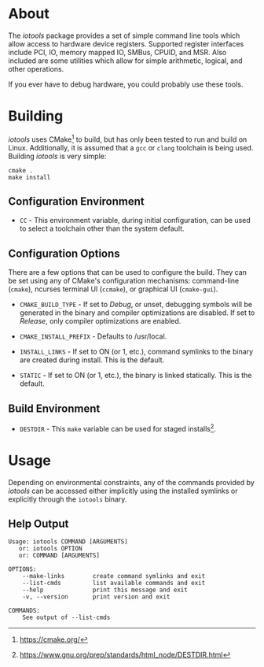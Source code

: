 # About

The *iotools* package provides a set of simple command line tools which allow
access to hardware device registers. Supported register interfaces include PCI,
IO, memory mapped IO, SMBus, CPUID, and MSR. Also included are some utilities
which allow for simple arithmetic, logical, and other operations.

If you ever have to debug hardware, you could probably use these tools.

# Building

*iotools* uses CMake[^1] to build, but has only been tested to run and build on
Linux. Additionally, it is assumed that a `gcc` or `clang` toolchain is being
used. Building *iotools* is very simple:

```
cmake .
make install
```

[^1]: https://cmake.org/

## Configuration Environment

* `CC` - This environment variable, during initial configuration, can be used to
select a toolchain other than the system default.

## Configuration Options

There are a few options that can be used to configure the build. They can be
set using any of CMake's configuration mechanisms: command-line (`cmake`),
ncurses terminal UI (`ccmake`), or graphical UI (`cmake-gui`).

* `CMAKE_BUILD_TYPE` - If set to *Debug*, or unset, debugging symbols will be
generated in the binary and compiler optimizations are disabled. If set to
*Release*, only compiler optimizations are enabled.

* `CMAKE_INSTALL_PREFIX` - Defaults to /usr/local.

* `INSTALL_LINKS` - If set to ON (or 1, etc.), command symlinks to the binary
are created during install. This is the default.

* `STATIC` - If set to ON (or 1, etc.), the binary is linked statically. This is
the default.

## Build Environment

* `DESTDIR` - This `make` variable can be used for staged installs[^2].

[^2]: https://www.gnu.org/prep/standards/html_node/DESTDIR.html


# Usage

Depending on environmental constraints, any of the commands provided by
*iotools* can be accessed either implicitly using the installed symlinks or
explicitly through the `iotools` binary.

## Help Output

```
Usage: iotools COMMAND [ARGUMENTS]
   or: iotools OPTION
   or: COMMAND [ARGUMENTS]

OPTIONS:
    --make-links        create command symlinks and exit
    --list-cmds         list available commands and exit
    --help              print this message and exit
    -v, --version       print version and exit

COMMANDS:
    See output of --list-cmds
```
